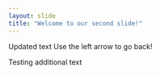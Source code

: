 ```yaml
---
layout: slide
title: "Welcome to our second slide!"
---
```

Updated text
Use the left arrow to go back!

Testing additional text
